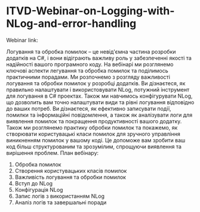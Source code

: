 # ITVD-Webinar-on-Logging-with-NLog-and-error-handling

Webinar link:

Логування та обробка помилок – це невід'ємна частина розробки додатків на C#, і вони відіграють важливу роль у забезпеченні якості та надійності вашого програмного коду. На вебінарі ми розглянемо ключові аспекти легування та обробка помилок та поділимось практичними порадами.
Ми розпочнемо з розгляду важливості логування та обробки помилок у розробці додатків. Ви дізнаєтеся, як правильно налаштувати і використовувати NLog, потужний інструмент для логування в C# проектах. Також  ми навчимось конфігурувати NLog, що дозволить вам точно налаштувати види та рівні логування відповідно до ваших потреб. Ви дізнаєтеся, як ефективно записувати події, помилки та інформаційні повідомлення, а також як аналізувати логи для виявлення помилок та покращення продуктивності вашого додатку.
Також  ми розглянемо практику обробки помилок та покажемо, як створювати користувацькі класи помилок для зручного управління виникненням помилок у вашому коді. Це допоможе вам зробити ваш код більш структурованим та зрозумілим, спрощуючи виявлення та вирішення проблем.
План вебінару:
1.	Обробка помилок
2.	Створення користувацьких класів помилок
3.	Важливість логування та обробки помилок
4.	Вступ до NLog
5.	Конфігурація NLog
6.	Запис логів з використанням NLog
7.	Аналіз логів та завершальні поради
